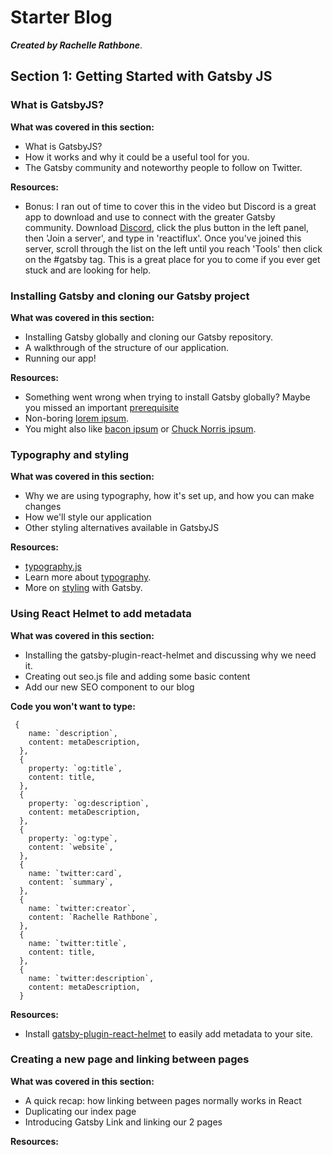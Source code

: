 # Starter Blog
___Created by Rachelle Rathbone___.

## Section 1: Getting Started with Gatsby JS

### What is GatsbyJS?
**What was covered in this section:**
* What is GatsbyJS?
* How it works and why it could be a useful tool for you.
* The Gatsby community and noteworthy people to follow on Twitter.

**Resources:**
* Bonus: I ran out of time to cover this in the video but Discord is a great app to download and use to connect with the greater Gatsby community. Download [Discord](https://discordapp.com/), click the plus button in the left panel, then 'Join a server', and type in 'reactiflux'. Once you've joined this server, scroll through the list on the left until you reach 'Tools' then click on the #gatsby tag. This is a great place for you to come if you ever get stuck and are looking for help.

### Installing Gatsby and cloning our Gatsby project
**What was covered in this section:**
* Installing Gatsby globally and cloning our Gatsby repository.
* A walkthrough of the structure of our application.
* Running our app!

**Resources:**
* Something went wrong when trying to install Gatsby globally? Maybe you missed an important [prerequisite](https://www.gatsbyjs.org/tutorial/part-zero/)
* Non-boring [lorem ipsum](https://www.shopify.com/partners/blog/79940998-15-funny-lorem-ipsum-generators-to-shake-up-your-design-mockups).
* You might also like [bacon ipsum](https://baconipsum.com/) or [Chuck Norris ipsum](https://vincentloy.github.io/chuck_facts_ipsum/).

### Typography and styling
**What was covered in this section:**
* Why we are using typography, how it's set up, and how you can make changes
* How we'll style our application
* Other styling alternatives available in GatsbyJS

**Resources:**
* [typography.js](https://www.gatsbyjs.org/docs/typography-js/)
* Learn more about [typography](https://kyleamathews.github.io/typography.js/).
* More on [styling](https://www.gatsbyjs.org/tutorial/part-two/#css-in-js) with Gatsby.

### Using React Helmet to add metadata
**What was covered in this section:**
* Installing the gatsby-plugin-react-helmet and discussing why we need it.
* Creating out seo.js file and adding some basic content
* Add our new SEO component to our blog

**Code you won't want to type:**
```
 {
    name: `description`,
    content: metaDescription,
  },
  {
    property: `og:title`,
    content: title,
  },
  {
    property: `og:description`,
    content: metaDescription,
  },
  {
    property: `og:type`,
    content: `website`,
  },
  {
    name: `twitter:card`,
    content: `summary`,
  },
  {
    name: `twitter:creator`,
    content: `Rachelle Rathbone`,
  },
  {
    name: `twitter:title`,
    content: title,
  },
  {
    name: `twitter:description`,
    content: metaDescription,
  }
```

**Resources:**
* Install [gatsby-plugin-react-helmet](https://www.gatsbyjs.org/packages/gatsby-plugin-react-helmet/) to easily add metadata to your site.

### Creating a new page and linking between pages
**What was covered in this section:**
* A quick recap: how linking between pages normally works in React
* Duplicating our index page
* Introducing Gatsby Link and linking our 2 pages

**Resources:**
